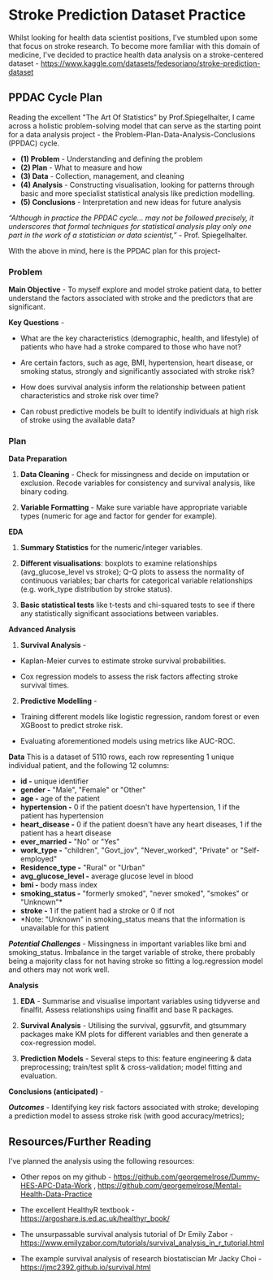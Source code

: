 # Stroke Prediction Dataset Practice
Whilst looking for health data scientist positions, I've stumbled upon some that focus on stroke research. To become more familiar with this domain of medicine, I've decided to practice health data analysis on a stroke-centered dataset - https://www.kaggle.com/datasets/fedesoriano/stroke-prediction-dataset

## PPDAC Cycle Plan 
Reading the excellent "The Art Of Statistics" by Prof.Spiegelhalter, I came across a holistic problem-solving model that can serve as the starting point for a data analysis project - the Problem-Plan-Data-Analysis-Conclusions (PPDAC) cycle.
* **(1) Problem** - Understanding and defining the problem
* **(2) Plan** -  What to measure and how
* **(3) Data** - Collection, management, and cleaning
* **(4) Analysis** - Constructing visualisation, looking for patterns through basic and more specialist statistical analysis like prediction modelling.
* **(5) Conclusions** -  Interpretation and new ideas for future analysis

_“Although in practice the PPDAC cycle… may not be followed precisely, it underscores that formal techniques for statistical analysis play only one part in the work of a statistician or data scientist,”_ - Prof. Spiegelhalter.

With the above in mind, here is the PPDAC plan for this project-

### Problem

**Main Objective** - To myself explore and model stroke patient data, to better understand the factors associated with stroke and the predictors that are significant.

**Key Questions** -

* What are the key characteristics (demographic, health, and lifestyle) of patients who have had a stroke compared to those who have not?

* Are certain factors, such as age, BMI, hypertension, heart disease, or smoking status, strongly and significantly associated with stroke risk?
  
* How does survival analysis inform the relationship between patient characteristics and stroke risk over time?
  
* Can robust predictive models be built to identify individuals at high risk of stroke using the available data?

### Plan

**Data Preparation**
1. **Data Cleaning** - Check for missingness and decide on imputation or exclusion. Recode variables for consistency and survival analysis, like binary coding.
   
2. **Variable Formatting** - Make sure variable have appropriate variable types (numeric for age and factor for gender for example).

**EDA**
1. **Summary Statistics** for the numeric/integer variables.
   
2. **Different visualisations**: boxplots to examine relationships (avg_glucose_level vs stroke); Q-Q plots to assess the normality of continuous variables; bar charts for categorical variable relationships (e.g. work_type distribution by stroke status).

3. **Basic statistical tests** like t-tests and chi-squared tests to see if there any statistically significant associations between variables.

**Advanced Analysis** 

1. **Survival Analysis** -

* Kaplan-Meier curves to estimate stroke survival probabilities.

* Cox regression models to assess the risk factors affecting stroke survival times.

2. **Predictive Modelling** -

* Training different models like logistic regression, random forest or even XGBoost to predict stroke risk.
  
* Evaluating aforementioned models using metrics like AUC-ROC.

**Data**
This is a dataset of 5110 rows, each row representing 1 unique individual patient, and the following 12 columns:
* **id -** unique identifier
* **gender -** "Male", "Female" or "Other"
* **age -** age of the patient
* **hypertension -** 0 if the patient doesn't have hypertension, 1 if the patient has hypertension
* **heart_disease -** 0 if the patient doesn't have any heart diseases, 1 if the patient has a heart disease
* **ever_married -** "No" or "Yes"
* **work_type -** "children", "Govt_jov", "Never_worked", "Private" or "Self-employed"
* **Residence_type -** "Rural" or "Urban"
* **avg_glucose_level -** average glucose level in blood
* **bmi -** body mass index
* **smoking_status -** "formerly smoked", "never smoked", "smokes" or "Unknown"*
* **stroke -** 1 if the patient had a stroke or 0 if not
* *Note: "Unknown" in smoking_status means that the information is unavailable for this patient

***Potential Challenges*** - Missingness in important variables like bmi and smoking_status. Imbalance in the target variable of stroke, there probably being a majority class for not having stroke so fitting a log.regression model and others may not work well. 

**Analysis**

1. **EDA** - Summarise and visualise important variables using tidyverse and finalfit. Assess relationships using finalfit and base R packages.
   
2. **Survival Analysis** - Utilising the survival, ggsurvfit, and gtsummary packages make KM plots for different variables and then generate a cox-regression model.
   
3. **Prediction Models** - Several steps to this: feature engineering & data preprocessing; train/test split & cross-validation; model fitting and evaluation.

**Conclusions (anticipated)** - 

***Outcomes*** - Identifying key risk factors associated with stroke; developing a prediction model to assess stroke risk (with good accuracy/metrics); 

## Resources/Further Reading
I've planned the analysis using the following resources:

* Other repos on my github - https://github.com/georgemelrose/Dummy-HES-APC-Data-Work , https://github.com/georgemelrose/Mental-Health-Data-Practice
  
* The excellent HealthyR textbook - https://argoshare.is.ed.ac.uk/healthyr_book/

* The unsurpassable survival analysis tutorial of Dr Emily Zabor - https://www.emilyzabor.com/tutorials/survival_analysis_in_r_tutorial.html
  
* The example survival analysis of research biostatiscian Mr Jacky Choi - https://jmc2392.github.io/survival.html
